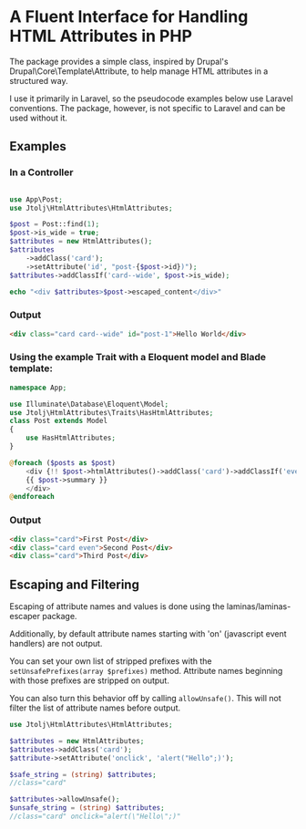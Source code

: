 # A Fluent Interface for Handling HTML Attributes in PHP

The package provides a simple class, inspired by Drupal's Drupal\Core\Template\Attribute, to help manage HTML attributes in a structured way.

I use it primarily in Laravel, so the pseudocode examples below use Laravel conventions. The package, however, is not specific to Laravel and can be used without it.

## Examples

### In a Controller

```php

use App\Post;
use Jtolj\HtmlAttributes\HtmlAttributes;

$post = Post::find(1);
$post->is_wide = true;
$attributes = new HtmlAttributes();
$attributes
    ->addClass('card');
    ->setAttribute('id', "post-{$post->id})");
$attributes->addClassIf('card--wide', $post->is_wide);

echo "<div $attributes>$post->escaped_content</div>"

```

### Output

```html
<div class="card card--wide" id="post-1">Hello World</div>
```

### Using the example Trait with a Eloquent model and Blade template:

```php
namespace App;

use Illuminate\Database\Eloquent\Model;
use Jtolj\HtmlAttributes\Traits\HasHtmlAttributes;
class Post extends Model
{
    use HasHtmlAttributes;
}
```

```php
@foreach ($posts as $post)
    <div {!! $post->htmlAttributes()->addClass('card')->addClassIf('even', $loop->even) !!}>
    {{ $post->summary }}
    </div>
@endforeach
```

### Output

```html
<div class="card">First Post</div>
<div class="card even">Second Post</div>
<div class="card">Third Post</div>
```

## Escaping and Filtering

Escaping of attribute names and values is done using the laminas/laminas-escaper package.

Additionally, by default attribute names starting with 'on' (javascript event handlers) are not output.

You can set your own list of stripped prefixes with the `setUnsafePrefixes(array $prefixes)` method. Attribute names beginning with those prefixes are stripped on output.

You can also turn this behavior off by calling `allowUnsafe()`. This will not filter the list of attribute names before output.

```php
use Jtolj\HtmlAttributes\HtmlAttributes;

$attributes = new HtmlAttributes;
$attributes->addClass('card');
$attribute->setAttribute('onclick', 'alert("Hello";)');

$safe_string = (string) $attributes;
//class="card"

$attributes->allowUnsafe();
$unsafe_string = (string) $attributes;
//class="card" onclick="alert(\"Hello\";)"
```
